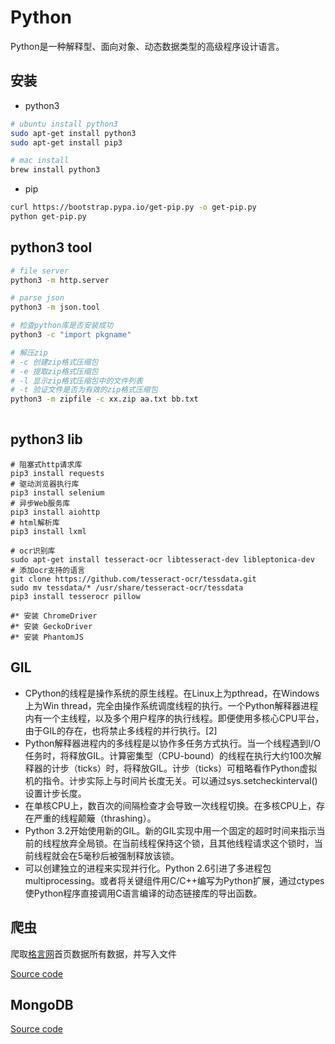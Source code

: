 # Python 

Python是一种解释型、面向对象、动态数据类型的高级程序设计语言。

## 安装

* python3

```bash
# ubuntu install python3
sudo apt-get install python3
sudo apt-get install pip3

# mac install
brew install python3
```

* pip

```bash
curl https://bootstrap.pypa.io/get-pip.py -o get-pip.py
python get-pip.py
```

## python3 tool

```bash
# file server
python3 -m http.server

# parse json
python3 -m json.tool

# 检查python库是否安装成功
python3 -c "import pkgname"

# 解压zip
# -c 创建zip格式压缩包
# -e 提取zip格式压缩包
# -l 显示zip格式压缩包中的文件列表
# -t 验证文件是否为有效的zip格式压缩包
python3 -m zipfile -c xx.zip aa.txt bb.txt
    
```

## python3 lib

```
# 阻塞式http请求库
pip3 install requests
# 驱动浏览器执行库
pip3 install selenium
# 异步Web服务库
pip3 install aiohttp
# html解析库
pip3 install lxml

# ocr识别库
sudo apt-get install tesseract-ocr libtesseract-dev libleptonica-dev  
# 添加ocr支持的语言
git clone https://github.com/tesseract-ocr/tessdata.git
sudo mv tessdata/* /usr/share/tesseract-ocr/tessdata
pip3 install tesserocr pillow

#* 安装 ChromeDriver
#* 安装 GeckoDriver
#* 安装 PhantomJS
```

## GIL

* CPython的线程是操作系统的原生线程。在Linux上为pthread，在Windows上为Win thread，完全由操作系统调度线程的执行。一个Python解释器进程内有一个主线程，以及多个用户程序的执行线程。即便使用多核心CPU平台，由于GIL的存在，也将禁止多线程的并行执行。[2]
* Python解释器进程内的多线程是以协作多任务方式执行。当一个线程遇到I/O任务时，将释放GIL。计算密集型（CPU-bound）的线程在执行大约100次解释器的计步（ticks）时，将释放GIL。计步（ticks）可粗略看作Python虚拟机的指令。计步实际上与时间片长度无关。可以通过sys.setcheckinterval()设置计步长度。
* 在单核CPU上，数百次的间隔检查才会导致一次线程切换。在多核CPU上，存在严重的线程颠簸（thrashing）。
* Python 3.2开始使用新的GIL。新的GIL实现中用一个固定的超时时间来指示当前的线程放弃全局锁。在当前线程保持这个锁，且其他线程请求这个锁时，当前线程就会在5毫秒后被强制释放该锁。
* 可以创建独立的进程来实现并行化。Python 2.6引进了多进程包multiprocessing。或者将关键组件用C/C++编写为Python扩展，通过ctypes使Python程序直接调用C语言编译的动态链接库的导出函数。

## 爬虫

爬取[格言网](https://www.geyanw.com)首页数据所有数据，并写入文件

[Source code](https://github.com/zhcppy/python/blob/master/crawler/motto/__init__.py)

## MongoDB

[Source code](https://github.com/zhcppy/python/blob/master/mongodb/mongodb.py)

